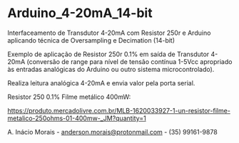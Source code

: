 # Arduino_4-20mA_14-bit
Interfaceamento de Transdutor 4-20mA com Resistor 250r e Arduino aplicando técnica de Oversampling e Decimation (14-bit)


Exemplo de aplicação de Resistor 250r 0.1% em saída de Transdutor 4-20mA (conversão de range para nível de tensão contínua 1-5Vcc apropriado às entradas analógicas do Arduino ou outro sistema microcontrolado). 

Realiza leitura analógica 4-20mA e envia valor pela porta serial.

Resistor 250 0.1% Filme metálico 400mW:

https://produto.mercadolivre.com.br/MLB-1620033927-1-un-resistor-filme-metalico-250ohms-01-400mw-_JM?quantity=1

A. Inácio Morais - anderson.morais@protonmail.com - (35) 99161-9878
